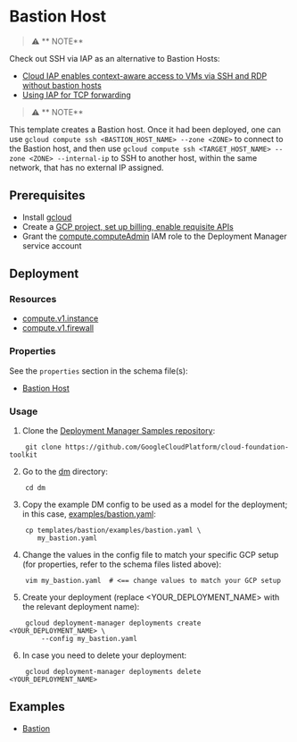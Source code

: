 # Bastion Host

> :warning: ** NOTE**

Check out SSH via IAP as an alternative to Bastion Hosts:

- [Cloud IAP enables context-aware access to VMs via SSH and RDP without bastion hosts](https://cloud.google.com/blog/products/identity-security/cloud-iap-enables-context-aware-access-to-vms-via-ssh-and-rdp-without-bastion-hosts)
- [Using IAP for TCP forwarding](https://cloud.google.com/iap/docs/using-tcp-forwarding#tunneling_with_ssh)
> :warning: ** NOTE** 

This template creates a Bastion host. Once it had been deployed, one can use
`gcloud compute ssh <BASTION_HOST_NAME> --zone <ZONE>` to connect to
the Bastion host, and then use
`gcloud compute ssh <TARGET_HOST_NAME> --zone <ZONE> --internal-ip` to SSH to
another host, within the same network, that has no external IP assigned.

## Prerequisites

- Install [gcloud](https://cloud.google.com/sdk)
- Create a [GCP project, set up billing, enable requisite APIs](../project/README.md)
- Grant the [compute.computeAdmin](https://cloud.google.com/compute/docs/access/iam)
  IAM role to the Deployment Manager service account

## Deployment

### Resources

- [compute.v1.instance](https://cloud.google.com/compute/docs/reference/rest/v1/instances)
- [compute.v1.firewall](https://cloud.google.com/compute/docs/reference/rest/v1/firewalls)

### Properties

See the `properties` section in the schema file(s):

- [Bastion Host](bastion.py.schema)

### Usage

1. Clone the [Deployment Manager Samples repository](https://github.com/GoogleCloudPlatform/cloud-foundation-toolkit):

```shell
    git clone https://github.com/GoogleCloudPlatform/cloud-foundation-toolkit
```

2. Go to the [dm](../../) directory:

```shell
    cd dm
```

3. Copy the example DM config to be used as a model for the deployment; in this
   case, [examples/bastion.yaml](examples/bastion.yaml):

```shell
    cp templates/bastion/examples/bastion.yaml \
       my_bastion.yaml
```

4. Change the values in the config file to match your specific GCP setup (for
   properties, refer to the schema files listed above):

```shell
    vim my_bastion.yaml  # <== change values to match your GCP setup
```

5. Create your deployment (replace \<YOUR\_DEPLOYMENT\_NAME\> with the relevant
   deployment name):

```shell
    gcloud deployment-manager deployments create <YOUR_DEPLOYMENT_NAME> \
        --config my_bastion.yaml
```

6. In case you need to delete your deployment:

```shell
    gcloud deployment-manager deployments delete <YOUR_DEPLOYMENT_NAME>
```

## Examples

- [Bastion](examples/bastion.yaml)
